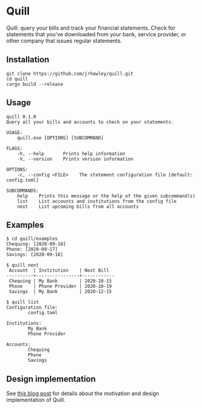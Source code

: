 # Quill

Quill: query your bills and track your financial statements.
Check for statements that you've downloaded from your bank, service provider, or other company that issues regular statements.

## Installation

```shell
git clone https://github.com/jrhawley/quill.git
cd quill
cargo build --release
```

## Usage

```shell
quill 0.1.0
Query all your bills and accounts to check on your statements.

USAGE:
    quill.exe [OPTIONS] [SUBCOMMAND]

FLAGS:
    -h, --help       Prints help information
    -V, --version    Prints version information

OPTIONS:
    -c, --config <FILE>    The statement configuration file [default: config.toml]

SUBCOMMANDS:
    help    Prints this message or the help of the given subcommand(s)
    list    List accounts and institutions from the config file
    next    List upcoming bills from all accounts
```

## Examples

```shell
$ cd quill/examples
Chequing: [2020-09-18]
Phone: [2020-09-17]
Savings: [2020-09-18]

$ quill next
 Account  | Institution    | Next Bill
----------+----------------+------------
 Chequing | My Bank        | 2020-10-15
 Phone    | Phone Provider | 2020-10-19
 Savings  | My Bank        | 2020-12-15

$ quill list
Configuration file:
        config.toml

Institutions:
        My Bank
        Phone Provider

Accounts:
        Chequing
        Phone
        Savings
```

## Design implementation

See [this blog post](https://jrhawley.github.io/2020/09/19/financial-statements-quill/) for details about the motivation and design implementation of Quill.

